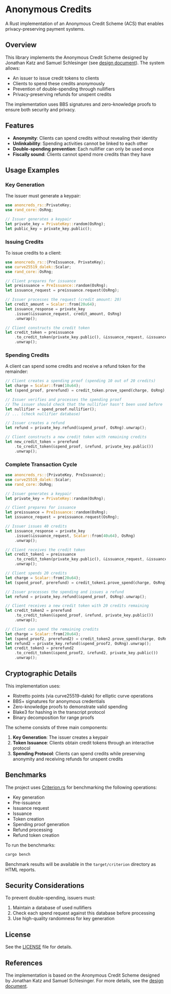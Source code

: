 # Anonymous Credits

A Rust implementation of an Anonymous Credit Scheme (ACS) that enables privacy-preserving payment systems.

## Overview

This library implements the Anonymous Credit Scheme designed by Jonathan Katz and Samuel Schlesinger (see [design document](docs/design.pdf)). The system allows:

- An issuer to issue credit tokens to clients
- Clients to spend these credits anonymously
- Prevention of double-spending through nullifiers
- Privacy-preserving refunds for unspent credits

The implementation uses BBS signatures and zero-knowledge proofs to ensure both security and privacy.

## Features

- **Anonymity**: Clients can spend credits without revealing their identity
- **Unlinkability**: Spending activities cannot be linked to each other
- **Double-spending prevention**: Each nullifier can only be used once
- **Fiscally sound**: Clients cannot spend more credits than they have

## Usage Examples

### Key Generation

The issuer must generate a keypair:

```rust
use anoncreds_rs::PrivateKey;
use rand_core::OsRng;

// Issuer generates a keypair
let private_key = PrivateKey::random(OsRng);
let public_key = private_key.public();
```

### Issuing Credits

To issue credits to a client:

```rust
use anoncreds_rs::{PreIssuance, PrivateKey};
use curve25519_dalek::Scalar;
use rand_core::OsRng;

// Client prepares for issuance
let preissuance = PreIssuance::random(OsRng);
let issuance_request = preissuance.request(OsRng);

// Issuer processes the request (credit amount: 20)
let credit_amount = Scalar::from(20u64);
let issuance_response = private_key
    .issue(&issuance_request, credit_amount, OsRng)
    .unwrap();

// Client constructs the credit token
let credit_token = preissuance
    .to_credit_token(private_key.public(), &issuance_request, &issuance_response)
    .unwrap();
```

### Spending Credits

A client can spend some credits and receive a refund token for the remainder:

```rust
// Client creates a spending proof (spending 10 out of 20 credits)
let charge = Scalar::from(10u64);
let (spend_proof, prerefund) = credit_token.prove_spend(charge, OsRng);

// Issuer verifies and processes the spending proof
// The issuer should check that the nullifier hasn't been used before
let nullifier = spend_proof.nullifier();
// ... (check nullifier database)

// Issuer creates a refund
let refund = private_key.refund(&spend_proof, OsRng).unwrap();

// Client constructs a new credit token with remaining credits
let new_credit_token = prerefund
    .to_credit_token(&spend_proof, &refund, private_key.public())
    .unwrap();
```

### Complete Transaction Cycle

```rust
use anoncreds_rs::{PrivateKey, PreIssuance};
use curve25519_dalek::Scalar;
use rand_core::OsRng;

// Issuer generates a keypair
let private_key = PrivateKey::random(OsRng);

// Client prepares for issuance
let preissuance = PreIssuance::random(OsRng);
let issuance_request = preissuance.request(OsRng);

// Issuer issues 40 credits
let issuance_response = private_key
    .issue(&issuance_request, Scalar::from(40u64), OsRng)
    .unwrap();

// Client receives the credit token
let credit_token1 = preissuance
    .to_credit_token(private_key.public(), &issuance_request, &issuance_response)
    .unwrap();

// Client spends 20 credits
let charge = Scalar::from(20u64);
let (spend_proof, prerefund) = credit_token1.prove_spend(charge, OsRng);

// Issuer processes the spending and issues a refund
let refund = private_key.refund(&spend_proof, OsRng).unwrap();

// Client receives a new credit token with 20 credits remaining
let credit_token2 = prerefund
    .to_credit_token(&spend_proof, &refund, private_key.public())
    .unwrap();

// Client can spend the remaining credits
let charge = Scalar::from(20u64);
let (spend_proof2, prerefund2) = credit_token2.prove_spend(charge, OsRng);
let refund2 = private_key.refund(&spend_proof2, OsRng).unwrap();
let credit_token3 = prerefund2
    .to_credit_token(&spend_proof2, &refund2, private_key.public())
    .unwrap();
```

## Cryptographic Details

This implementation uses:

- Ristretto points (via curve25519-dalek) for elliptic curve operations
- BBS+ signatures for anonymous credentials
- Zero-knowledge proofs to demonstrate valid spending
- Blake3 for hashing in the transcript protocol
- Binary decomposition for range proofs

The scheme consists of three main components:
1. **Key Generation**: The issuer creates a keypair
2. **Token Issuance**: Clients obtain credit tokens through an interactive protocol
3. **Spending Protocol**: Clients can spend credits while preserving anonymity and receiving refunds for unspent credits

## Benchmarks

The project uses [Criterion.rs](https://github.com/bheisler/criterion.rs) for benchmarking the following operations:

- Key generation
- Pre-issuance
- Issuance request
- Issuance
- Token creation
- Spending proof generation
- Refund processing
- Refund token creation

To run the benchmarks:

```bash
cargo bench
```

Benchmark results will be available in the `target/criterion` directory as HTML reports.

## Security Considerations

To prevent double-spending, issuers must:
1. Maintain a database of used nullifiers
2. Check each spend request against this database before processing
3. Use high-quality randomness for key generation

## License

See the [LICENSE](LICENSE) file for details.

## References

The implementation is based on the Anonymous Credit Scheme designed by Jonathan Katz and Samuel Schlesinger. For more details, see the [design document](docs/design.pdf).